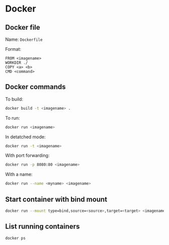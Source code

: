 # Docker

## Docker file
Name: `Dockerfile`

Format:
```
FROM <imagename>
WORKDIR ./
COPY <a> <b>
CMD <command>
```

## Docker commands
To build:
```Bash
docker build -t <imagename> .
```

To run:
```Bash
docker run <imagename>
```

In detatched mode:
```Bash
docker run -t <imagename>
```

With port forwarding:
```Bash
docker run -p 8080:80 <imagename>
```

With a name:
```Bash
docker run --name <myname> <imagename>
```

## Start container with bind mount
```Bash
docker run --mount type=bind,source=<source>,target=<target> <imagename>
```


## List running containers
```
docker ps
```
